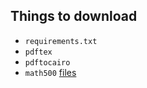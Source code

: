 ## Things to download

- `requirements.txt`
- `pdftex`
- `pdftocairo`
- `math500` [files](https://github.com/openai/prm800k/blob/main/prm800k/math_splits)